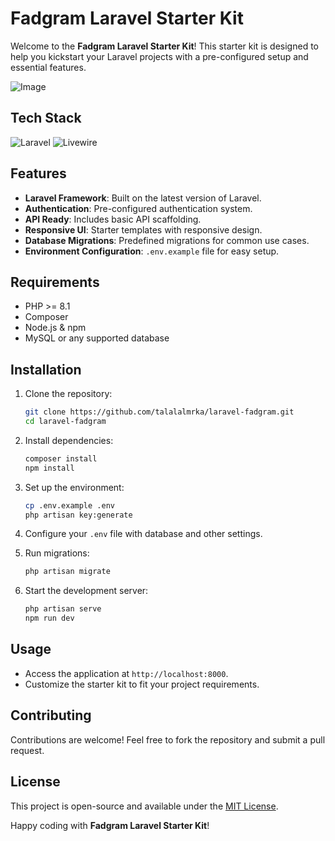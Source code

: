 # Fadgram Laravel Starter Kit

Welcome to the **Fadgram Laravel Starter Kit**! This starter kit is designed to help you kickstart your Laravel projects with a pre-configured setup and essential features.

![Image](https://github.com/user-attachments/assets/a0b77640-7b0f-4218-88f7-8995cb089285)

## Tech Stack

![Laravel](https://img.shields.io/badge/Laravel-FF2D20?style=for-the-badge&logo=laravel&logoColor=white)
![Livewire](https://img.shields.io/badge/Livewire-4E56A6?style=for-the-badge&logo=livewire&logoColor=white)

## Features

-   **Laravel Framework**: Built on the latest version of Laravel.
-   **Authentication**: Pre-configured authentication system.
-   **API Ready**: Includes basic API scaffolding.
-   **Responsive UI**: Starter templates with responsive design.
-   **Database Migrations**: Predefined migrations for common use cases.
-   **Environment Configuration**: `.env.example` file for easy setup.

## Requirements

-   PHP >= 8.1
-   Composer
-   Node.js & npm
-   MySQL or any supported database

## Installation

1. Clone the repository:

    ```bash
    git clone https://github.com/talalalmrka/laravel-fadgram.git
    cd laravel-fadgram
    ```

2. Install dependencies:

    ```bash
    composer install
    npm install
    ```

3. Set up the environment:

    ```bash
    cp .env.example .env
    php artisan key:generate
    ```

4. Configure your `.env` file with database and other settings.

5. Run migrations:

    ```bash
    php artisan migrate
    ```

6. Start the development server:
    ```bash
    php artisan serve
    npm run dev
    ```

## Usage

-   Access the application at `http://localhost:8000`.
-   Customize the starter kit to fit your project requirements.

## Contributing

Contributions are welcome! Feel free to fork the repository and submit a pull request.

## License

This project is open-source and available under the [MIT License](LICENSE).

Happy coding with **Fadgram Laravel Starter Kit**!
